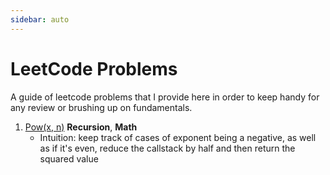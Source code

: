 ```yaml
---
sidebar: auto
---
```


# LeetCode Problems

A guide of leetcode problems that I provide here in order to keep handy for any review or brushing up on fundamentals.

1. [Pow(x, n)](https://leetcode.com/problems/powx-n/description/) **Recursion**, **Math**
   - Intuition: keep track of cases of exponent being a negative, as well as if it's even, reduce the callstack by half and then return the squared value
   